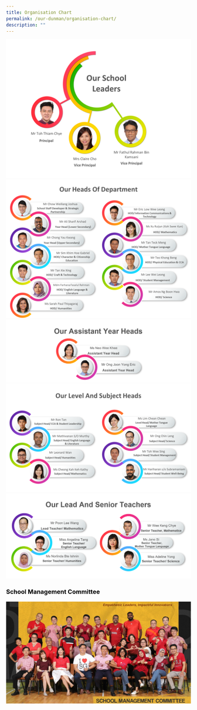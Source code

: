 ```yaml
---
title: Organisation Chart
permalink: /our-dunman/organisation-chart/
description: ""
---
```

![](/images/Organisation%20Chart/SLs_2023.png)
![](/images/Organisation%20Chart/HOD.png)
![](/images/Organisation%20Chart/AYH.png)
![](/images/Organisation%20Chart/SH_2023.png)
![](/images/Organisation%20Chart/ST.png)

### <span style = "color: black"> <b>School Management Committee</b> </span>
![](/images/Department%20Photos/smc%20i.jpg)